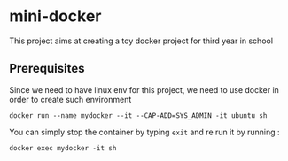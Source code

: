 # mini-docker
This project aims at creating a toy docker project for third year in school

## Prerequisites
Since we need to have linux env for this project, we need to use docker in order to create such environment

```shell
docker run --name mydocker --it --CAP-ADD=SYS_ADMIN -it ubuntu sh 
``` 
You can simply stop the container by typing `exit` and re run it by running :  
```shell
docker exec mydocker -it sh
```

